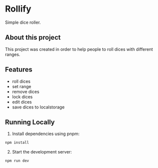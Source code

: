 # Rollify

Simple dice roller.

## About this project

This project was created in order to help people to roll dices with different ranges.

## Features

-   roll dices
-   set range
-   remove dices
-   lock dices
-   edit dices
-   save dices to localstorage

## Running Locally

1. Install dependencies using pnpm:

```sh
npm install
```

2. Start the development server:

```sh
npm run dev
```
